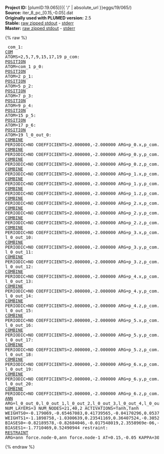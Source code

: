 **Project ID:** [plumID:19.065]({{ '/' | absolute_url }}eggs/19/065/)  
**Source:** iter_8_pc_[0.15,-0.05].dat  
**Originally used with PLUMED version:** 2.5  
**Stable:** [raw zipped stdout](iter_8_pc_[0.15,-0.05].dat.plumed.stdout.txt.zip) - [stderr](iter_8_pc_[0.15,-0.05].dat.plumed.stderr)  
**Master:** [raw zipped stdout](iter_8_pc_[0.15,-0.05].dat.plumed_master.stdout.txt.zip) - [stderr](iter_8_pc_[0.15,-0.05].dat.plumed_master.stderr)  

{% raw %}<pre>
com_1: <a href="https://plumed.github.io/doc-master/user-doc/html/_c_o_m.html">COM</a> ATOMS=2,5,7,9,15,17,19
p_com: <a href="https://plumed.github.io/doc-master/user-doc/html/_p_o_s_i_t_i_o_n.html">POSITION</a> ATOM=com_1
p_0: <a href="https://plumed.github.io/doc-master/user-doc/html/_p_o_s_i_t_i_o_n.html">POSITION</a> ATOM=2
p_1: <a href="https://plumed.github.io/doc-master/user-doc/html/_p_o_s_i_t_i_o_n.html">POSITION</a> ATOM=5
p_2: <a href="https://plumed.github.io/doc-master/user-doc/html/_p_o_s_i_t_i_o_n.html">POSITION</a> ATOM=7
p_3: <a href="https://plumed.github.io/doc-master/user-doc/html/_p_o_s_i_t_i_o_n.html">POSITION</a> ATOM=9
p_4: <a href="https://plumed.github.io/doc-master/user-doc/html/_p_o_s_i_t_i_o_n.html">POSITION</a> ATOM=15
p_5: <a href="https://plumed.github.io/doc-master/user-doc/html/_p_o_s_i_t_i_o_n.html">POSITION</a> ATOM=17
p_6: <a href="https://plumed.github.io/doc-master/user-doc/html/_p_o_s_i_t_i_o_n.html">POSITION</a> ATOM=19
l_0_out_0: <a href="https://plumed.github.io/doc-master/user-doc/html/_c_o_m_b_i_n_e.html">COMBINE</a> PERIODIC=NO COEFFICIENTS=2.000000,-2.000000 ARG=p_0.x,p_com.x
l_0_out_1: <a href="https://plumed.github.io/doc-master/user-doc/html/_c_o_m_b_i_n_e.html">COMBINE</a> PERIODIC=NO COEFFICIENTS=2.000000,-2.000000 ARG=p_0.y,p_com.y
l_0_out_2: <a href="https://plumed.github.io/doc-master/user-doc/html/_c_o_m_b_i_n_e.html">COMBINE</a> PERIODIC=NO COEFFICIENTS=2.000000,-2.000000 ARG=p_0.z,p_com.z
l_0_out_3: <a href="https://plumed.github.io/doc-master/user-doc/html/_c_o_m_b_i_n_e.html">COMBINE</a> PERIODIC=NO COEFFICIENTS=2.000000,-2.000000 ARG=p_1.x,p_com.x
l_0_out_4: <a href="https://plumed.github.io/doc-master/user-doc/html/_c_o_m_b_i_n_e.html">COMBINE</a> PERIODIC=NO COEFFICIENTS=2.000000,-2.000000 ARG=p_1.y,p_com.y
l_0_out_5: <a href="https://plumed.github.io/doc-master/user-doc/html/_c_o_m_b_i_n_e.html">COMBINE</a> PERIODIC=NO COEFFICIENTS=2.000000,-2.000000 ARG=p_1.z,p_com.z
l_0_out_6: <a href="https://plumed.github.io/doc-master/user-doc/html/_c_o_m_b_i_n_e.html">COMBINE</a> PERIODIC=NO COEFFICIENTS=2.000000,-2.000000 ARG=p_2.x,p_com.x
l_0_out_7: <a href="https://plumed.github.io/doc-master/user-doc/html/_c_o_m_b_i_n_e.html">COMBINE</a> PERIODIC=NO COEFFICIENTS=2.000000,-2.000000 ARG=p_2.y,p_com.y
l_0_out_8: <a href="https://plumed.github.io/doc-master/user-doc/html/_c_o_m_b_i_n_e.html">COMBINE</a> PERIODIC=NO COEFFICIENTS=2.000000,-2.000000 ARG=p_2.z,p_com.z
l_0_out_9: <a href="https://plumed.github.io/doc-master/user-doc/html/_c_o_m_b_i_n_e.html">COMBINE</a> PERIODIC=NO COEFFICIENTS=2.000000,-2.000000 ARG=p_3.x,p_com.x
l_0_out_10: <a href="https://plumed.github.io/doc-master/user-doc/html/_c_o_m_b_i_n_e.html">COMBINE</a> PERIODIC=NO COEFFICIENTS=2.000000,-2.000000 ARG=p_3.y,p_com.y
l_0_out_11: <a href="https://plumed.github.io/doc-master/user-doc/html/_c_o_m_b_i_n_e.html">COMBINE</a> PERIODIC=NO COEFFICIENTS=2.000000,-2.000000 ARG=p_3.z,p_com.z
l_0_out_12: <a href="https://plumed.github.io/doc-master/user-doc/html/_c_o_m_b_i_n_e.html">COMBINE</a> PERIODIC=NO COEFFICIENTS=2.000000,-2.000000 ARG=p_4.x,p_com.x
l_0_out_13: <a href="https://plumed.github.io/doc-master/user-doc/html/_c_o_m_b_i_n_e.html">COMBINE</a> PERIODIC=NO COEFFICIENTS=2.000000,-2.000000 ARG=p_4.y,p_com.y
l_0_out_14: <a href="https://plumed.github.io/doc-master/user-doc/html/_c_o_m_b_i_n_e.html">COMBINE</a> PERIODIC=NO COEFFICIENTS=2.000000,-2.000000 ARG=p_4.z,p_com.z
l_0_out_15: <a href="https://plumed.github.io/doc-master/user-doc/html/_c_o_m_b_i_n_e.html">COMBINE</a> PERIODIC=NO COEFFICIENTS=2.000000,-2.000000 ARG=p_5.x,p_com.x
l_0_out_16: <a href="https://plumed.github.io/doc-master/user-doc/html/_c_o_m_b_i_n_e.html">COMBINE</a> PERIODIC=NO COEFFICIENTS=2.000000,-2.000000 ARG=p_5.y,p_com.y
l_0_out_17: <a href="https://plumed.github.io/doc-master/user-doc/html/_c_o_m_b_i_n_e.html">COMBINE</a> PERIODIC=NO COEFFICIENTS=2.000000,-2.000000 ARG=p_5.z,p_com.z
l_0_out_18: <a href="https://plumed.github.io/doc-master/user-doc/html/_c_o_m_b_i_n_e.html">COMBINE</a> PERIODIC=NO COEFFICIENTS=2.000000,-2.000000 ARG=p_6.x,p_com.x
l_0_out_19: <a href="https://plumed.github.io/doc-master/user-doc/html/_c_o_m_b_i_n_e.html">COMBINE</a> PERIODIC=NO COEFFICIENTS=2.000000,-2.000000 ARG=p_6.y,p_com.y
l_0_out_20: <a href="https://plumed.github.io/doc-master/user-doc/html/_c_o_m_b_i_n_e.html">COMBINE</a> PERIODIC=NO COEFFICIENTS=2.000000,-2.000000 ARG=p_6.z,p_com.z
ann_force: <a href="https://plumed.github.io/doc-master/user-doc/html/_a_n_n.html">ANN</a> ARG=l_0_out_0,l_0_out_1,l_0_out_2,l_0_out_3,l_0_out_4,l_0_out_5,l_0_out_6,l_0_out_7,l_0_out_8,l_0_out_9,l_0_out_10,l_0_out_11,l_0_out_12,l_0_out_13,l_0_out_14,l_0_out_15,l_0_out_16,l_0_out_17,l_0_out_18,l_0_out_19,l_0_out_20 NUM_LAYERS=3 NUM_NODES=21,40,2 ACTIVATIONS=Tanh,Tanh  WEIGHTS0=-0.179069,-0.65467083,0.41739565,-0.04170296,0.053726178,-0.082093805,0.27158248,0.034450866,-0.1838633,-0.094328023,0.37538612,0.079713605,0.15070206,-0.61418766,0.053662375,0.02830705,0.87053299,-0.43352494,-0.13575263,0.37817556,0.10195684,0.74160957,0.014227791,0.085166574,-0.040814579,0.082307383,-0.10330942,-0.069926627,0.15562518,-0.15331189,-0.21368887,-0.35631877,0.44491619,0.060542613,0.15957889,-0.27503395,-0.78963321,-0.5124408,0.33203673,-0.31585562,-0.17389186,0.233549,0.16628768,-0.27571455,-0.41533783,-0.024786111,0.54828238,-0.24420391,-0.0080424426,-0.66920334,0.047386475,-0.63220274,-0.0049939728,0.44615841,0.37368935,-0.50522655,0.49027494,0.069020085,0.47432518,-0.02752823,0.69855076,0.60229498,0.18171997,-0.16161768,-0.70444989,-0.89146906,1.4258475,0.052069731,0.024538195,-0.60032809,0.22577007,-0.040292513,0.28657165,1.0500718,0.51943076,-0.77234364,-0.28063476,0.061637115,0.36397332,-0.016384948,0.085569583,-0.078942381,-0.8141523,0.22249594,0.21626456,0.6484037,-0.11498938,-0.69174033,-0.37528899,-0.31183171,0.2393114,0.38356638,0.37755001,-0.32311437,-0.28282574,0.46446484,0.3975994,0.21220604,0.36094409,0.16609201,-0.57639676,-0.14977458,0.12778151,-0.11234917,-0.046027429,0.20513549,-0.84079224,-0.019082706,0.068079263,0.57717514,-0.32341072,0.19957198,-0.61319572,0.15191725,-0.53442043,0.18155769,0.50335073,0.39139897,-0.56791109,0.0098068062,-0.80661649,1.054673,0.36573219,0.18084174,-0.25039908,-0.013839186,-0.033790827,-1.3556337,-0.2269537,1.1859174,1.1464083,-0.60310668,-0.72757882,-0.5558601,0.33928579,0.12571765,0.68076473,0.76155728,-0.70968413,-0.17392927,0.19771598,0.20665628,0.096819758,-0.25741497,-0.46028993,-0.15291235,-0.77995473,-0.099893965,0.015777754,0.061594002,0.059082333,0.25379854,-0.24634776,0.066813573,-0.27096611,0.24040148,0.17660753,0.025040518,0.21090361,-0.25022036,0.27309489,0.19179353,-0.15741335,-0.06850829,0.12904969,0.072458096,-0.058816552,0.11434376,-1.1426576,0.26178074,0.37349069,1.1416266,0.015642857,-1.7605944,-0.30915591,0.10592917,0.87607902,0.88627779,0.056324061,-0.28605306,-0.20258702,-0.32962587,0.97877413,0.16210753,-0.2786257,-0.58430463,-0.79342794,-0.32932103,-0.16989285,-0.76134408,-0.041200306,-1.0812584,-0.64587557,-0.36678711,1.5678467,0.36759061,-0.19198945,-0.95789379,0.8838855,-0.53611845,0.28445208,0.91865671,0.79067397,-0.55667943,-0.5348385,-0.17362715,0.49489436,-0.41501802,0.43516222,-0.058274105,0.29088852,0.23666304,0.078684293,-0.23429731,-0.063355006,0.12233543,-0.0022247257,-0.2798351,0.11380848,0.036834076,-0.31535438,0.32187867,-0.043185592,-0.17049688,0.089858063,0.068020545,0.27985179,0.027198162,0.22593939,-0.12039316,0.17310795,1.0460894,0.35528147,-0.18677126,-0.098045111,-0.4700048,0.87891155,-0.24819544,0.84599704,-0.43958771,-0.90457922,0.13434587,0.89277434,-0.55992353,-0.12671846,-0.84827119,0.34422338,-0.31817952,0.45099068,0.27768031,-0.55332851,-0.40293705,-0.49963868,-0.49953446,-0.48176309,0.25851342,0.099190265,0.032269627,-0.28880021,-0.1510462,-0.021640355,0.22515832,0.28604683,0.12416271,-0.54618508,-0.2964035,-0.34174451,0.94545281,0.73764867,0.51390195,-0.12580916,0.069015644,0.17425567,-0.60112071,0.95738661,0.14076263,1.118596,-0.10877096,-0.04089348,-0.082236052,0.11939315,-0.28319576,0.31505805,-0.61788595,-0.74165684,-1.0002214,-0.47721556,-0.13694642,0.56517893,0.13908242,0.35496226,-0.23669967,0.25566575,0.54465204,0.39030403,0.89251643,0.7378875,-0.20797117,-1.2695208,0.33909094,-0.45238608,0.88811302,0.26519018,-0.93431783,-0.42933449,-0.55819958,-0.38643345,1.1062694,-0.49971068,0.25473875,-0.4777022,0.24434476,0.77181202,0.39849317,0.092704147,0.79041463,0.46365806,0.47547641,0.12861682,-0.89094567,-1.3487551,0.36899716,0.21347649,0.65368646,-0.53573555,-0.47748634,-0.31246939,-0.40674776,0.22484335,0.93916905,0.0050617089,-0.40069789,-0.75621647,0.42391035,0.88223445,-0.32553536,-0.011779129,0.77006674,-0.39059412,-0.40304482,-1.402687,-0.76517272,0.73784745,0.69674671,-0.26310271,0.65246952,-0.74278969,0.60111392,0.59546548,0.93433994,0.8658576,-0.35675159,-0.71562189,-0.1627657,-0.46908903,0.36468649,-0.11422533,-0.56453937,0.25541893,1.2714891,0.21015829,0.91260815,-1.4673253,-0.2670818,-0.28093439,0.22333889,-0.055212557,-0.329449,-0.68658006,-0.14360458,-1.1943258,0.51982397,0.25381547,0.84392422,-0.39782506,0.51068622,0.18793505,0.70476472,-0.045566197,-0.23304173,-0.84591675,0.19021912,0.2274314,0.45624322,0.066628866,-0.36554399,0.10406309,0.0204788,0.082727239,0.077061221,-0.24895819,0.1662259,1.5179026,-0.128905,-0.05343679,-0.66649795,0.44997737,-0.1643547,-0.34933722,0.54791117,-0.20044647,-0.3043226,-0.17123978,-0.39395013,0.090755478,0.09524148,0.28580663,-0.080910757,-0.16737863,0.053880081,0.1547704,0.30697668,0.10668764,-0.60434574,-0.57018214,0.17662421,0.63864505,-0.082387023,0.14141877,0.30820179,-0.24016175,-0.041356336,0.57943517,0.18894957,-0.1092523,-0.31426084,-0.10441561,-0.34684807,0.22096922,-0.33407071,0.40617204,-0.57624769,-0.27479264,-0.42119229,0.88354474,0.26769856,0.37703201,-1.5742086,-0.20145054,-0.04541732,-0.14956814,-0.49292031,-0.50184733,0.75712538,-0.24138212,0.63446677,-1.4545776,-0.21955399,-0.29885769,0.82909119,0.22848482,1.0275301,-0.039348226,0.54075843,-0.34810677,1.0543891,0.28776467,0.044996265,-0.46319261,-0.044290118,-0.56796288,0.13500479,-0.1042316,0.79817706,-0.46941721,-0.94764364,-0.61701387,-0.22710069,0.11445451,0.17802815,0.30923772,-0.38679847,-0.10341755,0.70207137,0.4777447,0.63528484,0.4454805,0.051630247,-0.44330007,-0.35320321,0.38792989,-0.03492903,-0.36910096,-0.67854583,0.16618994,0.38229844,-0.13807818,-1.0836803,-0.56160963,-0.011996404,0.44240576,0.37810346,0.80825084,-0.30272672,0.40759537,0.001181804,0.32726514,0.68964356,0.15611523,-0.38036335,-0.55953205,-0.68544883,0.42380288,-0.24691011,1.2025738,0.35630715,-0.44620365,-1.2450954,0.95339978,0.37698707,0.65193611,-0.543639,0.16399057,-0.53110558,-0.12035517,0.97468799,0.69250619,-1.0483222,-0.32108256,-0.82909352,0.23061015,-0.096763842,0.27575731,0.21806987,-0.5335862,-0.61442888,0.74127042,0.29597187,0.49062762,-0.33448052,-0.01072081,-0.24316855,0.24213317,0.14532001,0.15575804,-0.12468844,0.057287667,1.047048,-1.0300405,0.28540903,-0.49096447,0.51984239,0.1267217,0.013198107,0.24628451,-0.091922693,1.0784857,-0.012169945,-0.22293214,-0.92590553,-0.70199382,-1.0826524,0.56308228,0.86588079,0.27925348,-0.80762571,0.60382241,-0.082560696,0.76629686,0.76899338,0.76912278,-0.69061089,-0.45565975,-0.22223017,0.23539697,-0.57117629,0.13586345,-0.26635444,-0.23679087,0.15432592,-0.1476295,-0.022715013,-0.13289553,-0.15031715,-0.04580776,0.14555891,0.24768838,0.10413433,-0.29592451,-0.12517038,-0.40151417,-0.047739916,0.22933967,-0.23951112,0.061605457,0.26628047,-0.33081961,-0.11775901,-0.59232575,0.15870418,-0.39765999,0.1566292,-0.038809065,-0.13867879,-0.17068969,-0.046345811,-0.003856288,0.43833369,0.016731368,0.022269856,-0.49669522,0.007496879,0.044258483,0.77144158,-0.45647481,0.35448503,0.3588362,-0.05918311,-0.077787638,-0.78827304,-0.41762045,-0.34027055,0.3909595,0.048412032,0.26415208,-0.45054847,0.042083513,-0.21984503,0.28565538,0.093614623,0.14711621,1.2801709,0.38962775,0.34850484,-0.53462642,-0.4739694,-0.10071933,-0.32258272,0.023131814,0.047318395,0.010358877,0.12541001,-0.23780014,0.046147931,0.057254713,0.01589785,-0.11590081,-0.27086547,0.18535447,-0.012470768,-0.22416954,-0.15220399,-0.11441583,-0.40312713,-0.21865988,-0.16624476,0.25390047,-0.14847708,0.15973949,0.13235037,0.056388304,1.0722753,0.30609074,0.64701021,-1.4232702,0.90114695,-1.1071857,0.66255468,-0.54317939,0.066344865,-0.23158602,-0.50737125,-0.62713289,0.64643145,-0.94186282,0.10941523,-0.48495296,0.42967841,-0.16091484,-0.14119145,0.1697613,0.77300721,-0.83249301,0.69066769,-0.75628608,1.559031,-1.1472514,0.10926322,-1.0185091,0.24513821,-0.2629154,-0.13316312,-0.78885448,0.59359246,-0.93907475,0.28865224,0.5509522,0.58249587,-0.34199125,0.030534133,0.18148372,0.7960791,-0.16086555,-0.026640624,-0.27604467,0.01538702,-0.27970496,-0.085716404,0.16776314,-0.1575792,-0.19139954,-0.080714129,0.078275315,0.18061802,-0.078012988,0.165066,0.14527147,-0.1601709,0.16365045,0.35438973,0.16987738,-0.035620265,-0.10026915,-0.13950454,-0.25753349,0.013253453,-1.0113704,0.42928237,1.3047352,1.0794199,-0.34695819,-0.59123755,-0.518448,-0.071768574,-0.18376109,1.1903143,-0.18160389,-0.91556692,-0.65024257,0.52434486,0.31097332,0.46761191,0.5411514,0.061249867,-0.43297878,-0.021666856,-1.0346106,-0.20796682,-0.93914366,0.1582299,0.85228652,0.001937035,-0.54914284,-0.88036132,-0.16707829,0.74621719,-0.28420544,0.76005977,0.2059776,-0.70271438,-0.27392143,0.095779836,0.74296504,0.10228194,-0.59748751,0.50758284,-0.23097299,0.16659436,0.10015991,0.28157362,-0.29379269,0.20603682,-0.31959912,0.35037538,0.12897909,-0.29963937,0.11677285,-0.13420653,0.23618725,-0.17302872,-0.25476474,0.0077588558,-0.35881698,0.074680872,-0.20182981,0.040248577,0.15444088,-0.28376955,0.0024573128,-0.014879772,0.15810221,-0.41845945,0.52016848,0.038482543,0.15694945,0.18416159,-0.29827797,0.20483354,0.0035042223,-0.3547574,-0.14962742,-0.062240038,0.48833933,-0.0011173743,0.024346463,0.12413834,0.29205897,-0.36589175,0.099560723,-0.080817923,0.061138269,0.075216226,-0.24639097,0.20578489,-0.1585151,0.1983059,-0.31333628,-0.20312236,-0.058532141,-0.22853698,0.40319589,0.30167866,0.21668638,-0.0099429041,0.050686218,0.17817876,0.096019104,-0.35943934,-0.044637978,-0.39738813,-0.68103671,0.14823802,0.13234942,0.5541805,-0.22380307,-0.023580698,-0.56133157,0.50305814,-0.26374862,0.32941857,-0.26290682,0.37266439,1.0037972,-0.72309297,-0.34453538,-0.55283636,0.029569604,-0.084151983,-0.086355664,0.21074833 WEIGHTS1=-1.1898758,-1.0300639,0.23541169,0.36407524,-0.30526596,1.4434929,-0.38045686,0.04536676,0.34727058,0.35174176,0.1408899,0.35312873,-1.5805454,-0.28058934,0.33896339,0.3387984,0.35306433,-0.38973492,-1.5451767,1.0079242,1.5259618,0.35157081,-0.31432348,-0.32121405,-0.41153559,-1.4220796,-0.38619593,0.13028696,1.2889413,1.5108818,0.44836345,0.35172659,-0.36983538,-0.0038466991,0.41660687,-0.34228855,-0.42790651,0.56938893,-0.38783765,-1.3523991,0.74640167,0.05268763,1.2997104,1.6451036,-0.97693807,0.56339931,-1.7932529,0.036860984,1.5670906,1.655781,-0.053107865,1.6859031,0.41754237,-1.4904526,1.9035167,1.6927903,1.5851552,-1.722231,0.40909666,-1.0407439,0.00022456356,1.6305487,-1.3735658,-1.4087201,-1.8741366,0.38897684,-1.6862626,0.091588132,-0.49785164,-0.11038334,0.057596266,1.62313,-1.761663,0.18573974,1.9403088,-1.392294,-0.27209136,-0.08655525,-0.040288746,0.21062575  BIASES0=-0.82189578,-0.82684046,-0.017548019,2.3558969e-06,-0.098117173,0.73354286,0.036792051,0.0067213522,0.029726785,0.06182567,-0.11484694,-0.021968028,-0.91272688,-0.032313239,-0.051069774,-0.029284697,0.044124536,-0.023165056,0.67838663,0.70008081,0.85889316,0.072508715,0.021984436,-0.0012811017,-0.054508697,0.7466411,-0.012110692,0.17743248,0.75566614,-0.71818095,-0.24547075,-0.039295148,0.015412339,0.012160564,0.049311243,0.046648182,0.28383583,0.51745629,0.20316152,0.69404352 BIASES1=-1.7710469,0.52490944
restraint: <a href="https://plumed.github.io/doc-master/user-doc/html/_r_e_s_t_r_a_i_n_t.html">RESTRAINT</a> ARG=ann_force.node-0,ann_force.node-1 AT=0.15,-0.05 KAPPA=3000,3000
</pre>{% endraw %}
